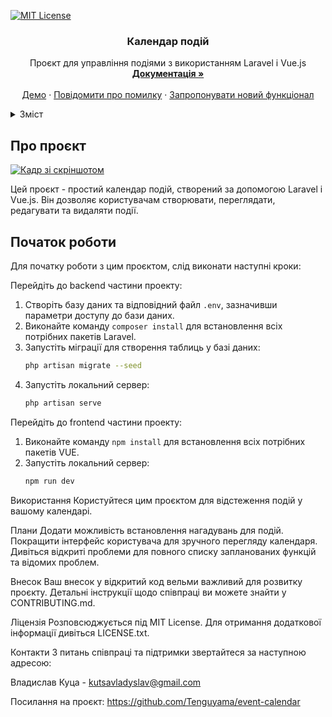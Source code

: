 <!-- PROJECT SHIELDS -->
[![MIT License](https://img.shields.io/github/license/Tenguyama/event-calendar.svg?style=for-the-badge)](LICENSE.txt)

<!-- PROJECT LOGO -->
<div align="center">
  <h3 align="center">Календар подій</h3>
  <p align="center">
    Проєкт для управління подіями з використанням Laravel і Vue.js
    <br />
    <a href="https://github.com/Tenguyama/event-calendar"><strong>Документація »</strong></a>
    <br />
    <br />
    <a href="https://github.com/Tenguyama/event-calendar">Демо</a>
    ·
    <a href="https://github.com/Tenguyama/event-calendar/issues/new?labels=bug&template=bug-report---.md">Повідомити про помилку</a>
    ·
    <a href="https://github.com/Tenguyama/event-calendar/issues/new?labels=enhancement&template=feature-request---.md">Запропонувати новий функціонал</a>
  </p>
</div>

<!-- TABLE OF CONTENTS -->
<details>
  <summary>Зміст</summary>
  <ol>
    <li><a href="#about-the-project">Про проєкт</a></li>
    <li><a href="#getting-started">Початок роботи</a></li>
    <li><a href="#usage">Використання</a></li>
    <li><a href="#roadmap">Плани</a></li>
    <li><a href="#contributing">Внесок</a></li>
    <li><a href="#license">Ліцензія</a></li>
    <li><a href="#contact">Контакти</a></li>
  </ol>
</details>

<!-- ABOUT THE PROJECT -->
## Про проєкт

[![Кадр зі скріншотом](https://telegra.ph/file/ddb0c3951f0fbf91a621a.jpg)](https://telegra.ph/file/ddb0c3951f0fbf91a621a.jpg)

Цей проєкт - простий календар подій, створений за допомогою Laravel і Vue.js. Він дозволяє користувачам створювати, переглядати, редагувати та видаляти події.

<!-- GETTING STARTED -->
## Початок роботи

Для початку роботи з цим проєктом, слід виконати наступні кроки:

Перейдіть до backend частини проекту:

1. Створіть базу даних та відповідний файл `.env`, зазначивши параметри доступу до бази даних.
2. Виконайте команду `composer install` для встановлення всіх потрібних пакетів Laravel.
3. Запустіть міграції для створення таблиць у базі даних:
   ```sh
   php artisan migrate --seed
4. Запустіть локальний сервер:
    ```sh
    php artisan serve
   
Перейдіть до frontend частини проекту:

1. Виконайте команду `npm install` для встановлення всіх потрібних пакетів VUE.
2. Запустіть локальний сервер:
    ```sh
    npm run dev

<!-- USAGE EXAMPLES -->
Використання
Користуйтеся цим проєктом для відстеження подій у вашому календарі.

<!-- ROADMAP -->
Плани
Додати можливість встановлення нагадувань для подій.
Покращити інтерфейс користувача для зручного перегляду календаря.
Дивіться відкриті проблеми для повного списку запланованих функцій та відомих проблем.

<!-- CONTRIBUTING -->
Внесок
Ваш внесок у відкритий код вельми важливий для розвитку проєкту. Детальні інструкції щодо співпраці ви можете знайти у CONTRIBUTING.md.

<!-- LICENSE -->
Ліцензія
Розповсюджується під MIT License. Для отримання додаткової інформації дивіться LICENSE.txt.

<!-- CONTACT -->
Контакти
З питань співпраці та підтримки звертайтеся за наступною адресою:

Владислав Куца - kutsavladyslav@gmail.com

Посилання на проєкт: https://github.com/Tenguyama/event-calendar